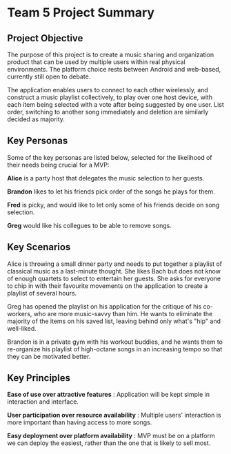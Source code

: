 Team 5 Project Summary
=======
Project Objective
-------
The purpose of this project is to create a music sharing and organization product that can be used by multiple users within real physical environments. The platform choice rests between Android and web-based, currently still open to debate.

The application enables users to connect to each other wirelessly, and construct a music playlist collectively, to play over one host device, with each item being selected with a vote after being suggested by one user. List order, switching to another song immediately and deletion are similarly decided as majority.

Key Personas
-------
Some of the key personas are listed below, selected for the likelihood of their needs being crucial for a MVP: 

**Alice** is a party host that delegates the music selection to her guests.

**Brandon** likes to let his friends pick order of the songs he plays for them.

**Fred** is picky, and would like to let only some of his friends decide on song selection.

**Greg** would like his collegues to be able to remove songs.

Key Scenarios
-------

Alice is throwing a small dinner party and needs to put together a playlist of classical music as a last-minute thought. She likes Bach but does not know of enough quartets to select to entertain her guests. She asks for everyone to chip in with their favourite movements on the application to create a playlist of several hours.

Greg has opened the playlist on his application for the critique of his co-workers, who are more music-savvy than him. He wants to eliminate the majority of the items on his saved list, leaving behind only what's "hip" and well-liked.

Brandon is in a private gym with his workout buddies, and he wants them to re-organize his playlist of high-octane songs in an increasing tempo so that they can be motivated better.

Key Principles
-------

**Ease of use over attractive features** : Application will be kept simple in interaction and interface.

**User participation over resource availability** : Multiple users' interaction is more important than having access to more songs.

**Easy deployment over platform availability** : MVP must be on a platform we can deploy the easiest, rather than the one that is likely to sell most.








